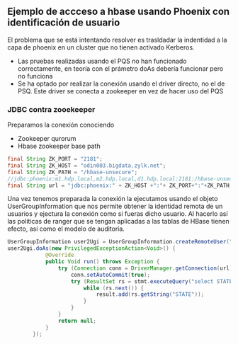 ## Ejemplo de accceso a hbase usando Phoenix con identificación de usuario

El problema que se está intentando resolver es trasldadar la indentidad a la capa de phoenix en un cluster que no tienen activado Kerberos.

 * Las pruebas realizadas usando el PQS no han funcionado correctamente, en teoría con el prámetro doAs debería funcionar pero no funciona
 * Se ha optado por realizar la conexión usando el driver directo, no el de PSQ. Este driver se conecta a zookeeper en vez de hacer uso del PQS
 
 
### JDBC contra zooekeeper
 
Preparamos la conexión conociendo
 * Zookeeper qurorum
 * Hbase zookeeper base path
 
```java
final String ZK_PORT = "2181";
final String ZK_HOST = "odin003.bigdata.zylk.net";
final String ZK_PATH = "/hbase-unsecure";
//jdbc:phoenix:m1.hdp.local,m2.hdp.local,d1.hdp.local:2181:/hbase-unsecure
final String url = "jdbc:phoenix:" + ZK_HOST +":"+ ZK_PORT+":"+ZK_PATH;
```
 
Una vez tenemos preparada la conexión la ejecutamos usando el objeto UserGroupInformation que nos permite obtener la identidad remota de un usuarios y ejectura la conexión como si fueras dicho usuario. Al hacerlo así las politicas de ranger que se tengan aplicadas a las tablas de HBase tienen efecto, así como el modelo de auditoría.

```java
UserGroupInformation user2Ugi = UserGroupInformation.createRemoteUser("hbase", null);
user2Ugi.doAs(new PrivilegedExceptionAction<Void>() {
			@Override
			public Void run() throws Exception {
				try (Connection conn = DriverManager.getConnection(url); Statement stmt = conn.createStatement()) {
					conn.setAutoCommit(true);
					try (ResultSet rs = stmt.executeQuery("select STATE,CITY,POPULATION from US_POPULATION")) {
						while (rs.next()) {
							result.add(rs.getString("STATE"));
						}
					} 
				} 
				return null;
			}
		});
```  

 
 
